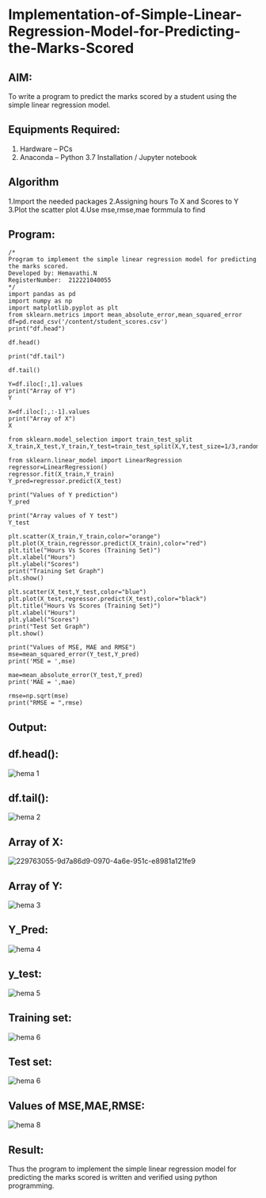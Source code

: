 # Implementation-of-Simple-Linear-Regression-Model-for-Predicting-the-Marks-Scored

## AIM:
To write a program to predict the marks scored by a student using the simple linear regression model.

## Equipments Required:
1. Hardware – PCs
2. Anaconda – Python 3.7 Installation / Jupyter notebook

## Algorithm
1.Import the needed packages
2.Assigning hours To X and Scores to Y
3.Plot the scatter plot
4.Use mse,rmse,mae formmula to find  

## Program:
```
/*
Program to implement the simple linear regression model for predicting the marks scored.
Developed by: Hemavathi.N
RegisterNumber:  212221040055
*/
import pandas as pd
import numpy as np
import matplotlib.pyplot as plt
from sklearn.metrics import mean_absolute_error,mean_squared_error
df=pd.read_csv('/content/student_scores.csv')
print("df.head")

df.head()

print("df.tail")

df.tail()

Y=df.iloc[:,1].values
print("Array of Y")
Y

X=df.iloc[:,:-1].values
print("Array of X")
X

from sklearn.model_selection import train_test_split
X_train,X_test,Y_train,Y_test=train_test_split(X,Y,test_size=1/3,random_state=0)

from sklearn.linear_model import LinearRegression
regressor=LinearRegression()
regressor.fit(X_train,Y_train)
Y_pred=regressor.predict(X_test)

print("Values of Y prediction")
Y_pred

print("Array values of Y test")
Y_test

plt.scatter(X_train,Y_train,color="orange")
plt.plot(X_train,regressor.predict(X_train),color="red")
plt.title("Hours Vs Scores (Training Set)")
plt.xlabel("Hours")
plt.ylabel("Scores")
print("Training Set Graph")
plt.show()

plt.scatter(X_test,Y_test,color="blue")
plt.plot(X_test,regressor.predict(X_test),color="black")
plt.title("Hours Vs Scores (Training Set)")
plt.xlabel("Hours")
plt.ylabel("Scores")
print("Test Set Graph")
plt.show()

print("Values of MSE, MAE and RMSE")
mse=mean_squared_error(Y_test,Y_pred)
print('MSE = ',mse)

mae=mean_absolute_error(Y_test,Y_pred)
print('MAE = ',mae)

rmse=np.sqrt(mse)
print("RMSE = ",rmse)
```

## Output:
## df.head():

![hema 1](https://user-images.githubusercontent.com/128135323/230450884-dcde6045-7842-4c67-9eb7-88f87dea17f3.png)

## df.tail():

![hema 2](https://user-images.githubusercontent.com/128135323/230451206-1d45009f-304c-4945-91e5-7c88db283a6b.png)

## Array of X:

![229763055-9d7a86d9-0970-4a6e-951c-e8981a121fe9](https://user-images.githubusercontent.com/128135323/230451553-128bdddc-2391-4476-b760-bdffaea9ddbe.png)

## Array of Y:

![hema 3](https://user-images.githubusercontent.com/128135323/230451919-a8836d37-10ed-46c5-9c3f-64576ea9ad9a.png)

## Y_Pred:

![hema 4](https://user-images.githubusercontent.com/128135323/230452231-8c4dae2f-e8b8-4c52-b2e9-f8863775c440.png)

## y_test:

![hema 5](https://user-images.githubusercontent.com/128135323/230452861-1edf5ea8-39ff-4007-9142-2cc922388810.png)

## Training set:

![hema 6](https://user-images.githubusercontent.com/128135323/230453130-6265157b-f72b-4e50-a5d7-90c5871e25fa.png)

## Test set:

![hema 6](https://user-images.githubusercontent.com/128135323/230453567-237babfc-8c2f-4298-bbf7-cc29fa6d9a4e.png)

## Values of MSE,MAE,RMSE:

![hema 8](https://user-images.githubusercontent.com/128135323/230453859-e8238eca-7800-4513-911f-a01d088c8df0.png)

## Result:
Thus the program to implement the simple linear regression model for predicting the marks scored is written and verified using python programming.
